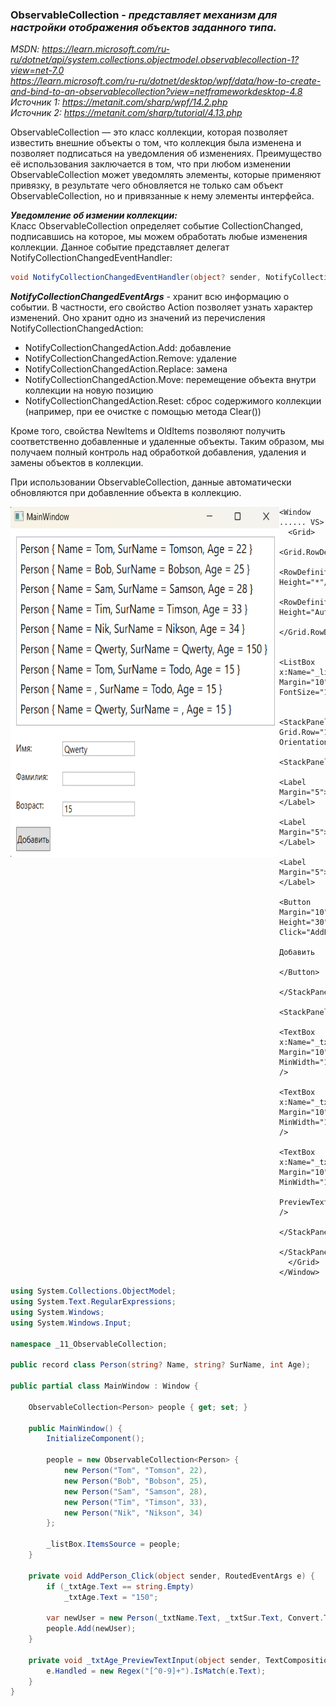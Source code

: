 ### ObservableCollection - *представляет механизм для настройки отображения объектов заданного типа.* 

*MSDN: https://learn.microsoft.com/ru-ru/dotnet/api/system.collections.objectmodel.observablecollection-1?view=net-7.0* <br>
*https://learn.microsoft.com/ru-ru/dotnet/desktop/wpf/data/how-to-create-and-bind-to-an-observablecollection?view=netframeworkdesktop-4.8* <br>
*Источник 1: https://metanit.com/sharp/wpf/14.2.php* <br>
*Источник 2: https://metanit.com/sharp/tutorial/4.13.php* <br>

ObservableCollection — это класс коллекции, которая позволяет известить внешние объекты о том, что коллекция была изменена и позволяет подписаться на уведомления об изменениях. Преимущество её использования заключается в том, что при любом изменении ObservableCollection может уведомлять элементы, которые применяют привязку, в результате чего обновляется не только сам объект ObservableCollection, но и привязанные к нему элементы интерфейса.

___Уведомление об измении коллекции:___ <br>
Класс ObservableCollection определяет событие CollectionChanged, подписавшись на которое, мы можем обработать любые изменения коллекции. Данное событие представляет делегат NotifyCollectionChangedEventHandler:
~~~C#
void NotifyCollectionChangedEventHandler(object? sender, NotifyCollectionChangedEventArgs e);
~~~

___NotifyCollectionChangedEventArgs___ - хранит всю информацию о событии. В частности, его свойство Action позволяет узнать характер изменений. Оно хранит одно из значений из перечисления NotifyCollectionChangedAction: <br>
* NotifyCollectionChangedAction.Add: добавление
* NotifyCollectionChangedAction.Remove: удаление
* NotifyCollectionChangedAction.Replace: замена
* NotifyCollectionChangedAction.Move: перемещение объекта внутри коллекции на новую позицию
* NotifyCollectionChangedAction.Reset: сброс содержимого коллекции (например, при ее очистке с помощью метода Clear()) <br>

Кроме того, свойства NewItems и OldItems позволяют получить соответственно добавленные и удаленные объекты. Таким образом, мы получаем полный контроль над обработкой добавления, удаления и замены объектов в коллекции. <br>

При использовании ObservableCollection, данные автоматически обновляются при добавленние объекта в коллекцию. 

<img src="img/Obser.png" align="left" alt="Пример работы данного кода" width="430" height="560">

~~~XAML
<Window ...... VS>
  <Grid>
    <Grid.RowDefinitions>
        <RowDefinition Height="*"/>
        <RowDefinition Height="Auto"/>
    </Grid.RowDefinitions>

    <ListBox x:Name="_listBox" Margin="10" FontSize="16"/>

    <StackPanel Grid.Row="1" Orientation="Horizontal">
      <StackPanel>
        <Label Margin="5">Имя:</Label>
        <Label Margin="5">Фамилия:</Label>
        <Label Margin="5">Возраст:</Label>
        <Button Margin="10" Height="30" Click="AddPerson_Click">
            Добавить
        </Button>
      </StackPanel>
      <StackPanel>
        <TextBox x:Name="_txtName" Margin="10" MinWidth="120" />
        <TextBox x:Name="_txtSur" Margin="10" MinWidth="120" />
        <TextBox x:Name="_txtAge" Margin="10" MinWidth="120" 
                 PreviewTextInput="_txtAge_PreviewTextInput" />
      </StackPanel>
    </StackPanel>
  </Grid>
</Window>
~~~

~~~C#
using System.Collections.ObjectModel;
using System.Text.RegularExpressions;
using System.Windows;
using System.Windows.Input;

namespace _11_ObservableCollection;

public record class Person(string? Name, string? SurName, int Age);

public partial class MainWindow : Window {

    ObservableCollection<Person> people { get; set; }

    public MainWindow() {
        InitializeComponent();

        people = new ObservableCollection<Person> {
            new Person("Tom", "Tomson", 22),
            new Person("Bob", "Bobson", 25),
            new Person("Sam", "Samson", 28),
            new Person("Tim", "Timson", 33),
            new Person("Nik", "Nikson", 34)
        };

        _listBox.ItemsSource = people;
    }

    private void AddPerson_Click(object sender, RoutedEventArgs e) {
        if (_txtAge.Text == string.Empty)
            _txtAge.Text = "150";

        var newUser = new Person(_txtName.Text, _txtSur.Text, Convert.ToInt32(_txtAge.Text));
        people.Add(newUser);
    }

    private void _txtAge_PreviewTextInput(object sender, TextCompositionEventArgs e) {
        e.Handled = new Regex("[^0-9]+").IsMatch(e.Text);
    }
}
~~~

